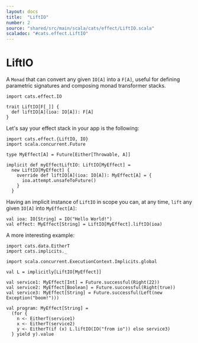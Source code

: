 ```yaml
---
layout: docs
title:  "LiftIO"
number: 2
source: "shared/src/main/scala/cats/effect/LiftIO.scala"
scaladoc: "#cats.effect.LiftIO"
---
```


# LiftIO

A `Monad` that can convert any given `IO[A]` into a `F[A]`, useful for defining parametric signatures and composing monad transformer stacks.

```tut:book:silent
import cats.effect.IO

trait LiftIO[F[_]] {
  def liftIO[A](ioa: IO[A]): F[A]
}
```

Let's say your effect stack in your app is the following:

```tut:book
import cats.effect.{LiftIO, IO}
import scala.concurrent.Future

type MyEffect[A] = Future[Either[Throwable, A]]

implicit def myEffectLiftIO: LiftIO[MyEffect] =
  new LiftIO[MyEffect] {
    override def liftIO[A](ioa: IO[A]): MyEffect[A] = {
      ioa.attempt.unsafeToFuture()
    }
  }
```

Having an implicit instance of `LiftIO` in scope you can, at any time, `lift` any given `IO[A]` into `MyEffect[A]`:

```tut:book
val ioa: IO[String] = IO("Hello World!")
val effect: MyEffect[String] = LiftIO[MyEffect].liftIO(ioa)
```

A more interesting example:

```tut:book
import cats.data.EitherT
import cats.implicits._

import scala.concurrent.ExecutionContext.Implicits.global

val L = implicitly[LiftIO[MyEffect]]

val service1: MyEffect[Int] = Future.successful(Right(22))
val service2: MyEffect[Boolean] = Future.successful(Right(true))
val service3: MyEffect[String] = Future.successful(Left(new Exception("boom!")))

val program: MyEffect[String] =
  (for {
    n <- EitherT(service1)
    x <- EitherT(service2)
    y <- EitherT(if (x) L.liftIO(IO("from io")) else service3)
  } yield y).value
```
